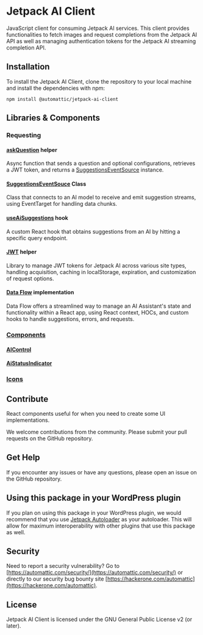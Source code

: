 # Jetpack AI Client

 JavaScript client for consuming Jetpack AI services. This client provides functionalities to fetch images and request completions from the Jetpack AI API as well as managing authentication tokens for the Jetpack AI streaming completion API.

## Installation

To install the Jetpack AI Client, clone the repository to your local machine and install the dependencies with npm:

```
npm install @automattic/jetpack-ai-client
```

## Libraries & Components

### Requesting

#### [askQuestion](./src/ask-question/Readme.md) helper
Async function that sends a question and optional configurations, retrieves a JWT token, and returns a [SuggestionsEventSource](./src/suggestions-event-source/Readme.md) instance.

#### [SuggestionsEventSouce](./src/suggestions-event-source/Readme.md) Class

Class that connects to an AI model to receive and emit suggestion streams, using EventTarget for handling data chunks.

#### [useAiSuggestions](./src/hooks/use-ai-suggestions/Readme.md) hook

A custom React hook that obtains suggestions from an AI by hitting a specific query endpoint.

#### [JWT](./src/jwt/Readme.md) helper

Library to manage JWT tokens for Jetpack AI across various site types, handling acquisition, caching in localStorage, expiration, and customization of request options.

#### [Data Flow](./src/data-flow/Readme.md) implementation

Data Flow offers a streamlined way to manage an AI Assistant's state and functionality within a React app, using React context, HOCs, and custom hooks to handle suggestions, errors, and requests.

### [Components](./src/components/)

#### [AIControl](./src/components/ai-control/Readme.md)

#### [AiStatusIndicator](./src/components/ai-status-indicator/)

### [Icons](./src/icons/Readme.md)
## Contribute

React components useful for when you need to create some UI implementations.

We welcome contributions from the community. Please submit your pull requests on the GitHub repository.

## Get Help

If you encounter any issues or have any questions, please open an issue on the GitHub repository.

## Using this package in your WordPress plugin

If you plan on using this package in your WordPress plugin, we would recommend that you use [Jetpack Autoloader](https://packagist.org/packages/automattic/jetpack-autoloader) as your autoloader. This will allow for maximum interoperability with other plugins that use this package as well.

## Security

Need to report a security vulnerability? Go to [https://automattic.com/security/](https://automattic.com/security/) or directly to our security bug bounty site [https://hackerone.com/automattic](https://hackerone.com/automattic).

## License

Jetpack AI Client is licensed under the GNU General Public License v2 (or later).
